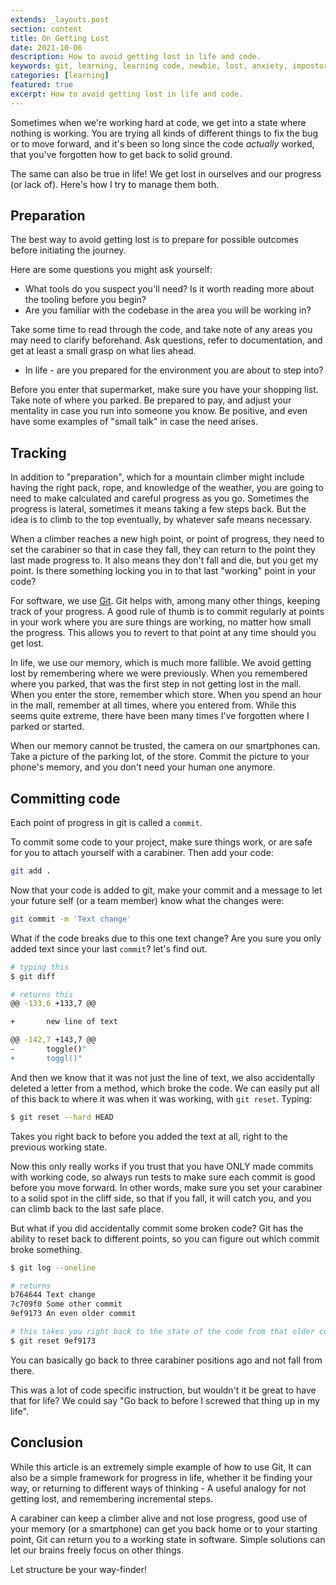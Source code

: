 ```yaml
---
extends: _layouts.post
section: content
title: On Getting Lost
date: 2021-10-06
description: How to avoid getting lost in life and code.
keywords: git, learning, learning code, newbie, lost, anxiety, impostor syndrome, junior
categories: [learning]
featured: true
excerpt: How to avoid getting lost in life and code.
---
```


Sometimes when we're working hard at code, we get into a state where nothing is working. You are trying all kinds of 
different things to fix the bug or to move forward, and it's been so long since the code *actually* worked, that
you've forgotten how to get back to solid ground.

The same can also be true in life! We get lost in ourselves and our progress (or lack of). Here's how I try to manage 
them both.

## Preparation
The best way to avoid getting lost is to prepare for possible outcomes before initiating the journey.

Here are some questions you might ask yourself: 

 - What tools do you suspect you'll need? Is it worth reading more about the tooling before you begin? 
 - Are you familiar with the codebase in the area you will be working in?

Take some time to read through the code, and take note of any areas you may need to clarify beforehand. Ask questions,
refer to documentation, and get at least a small grasp on what lies ahead.

 - In life - are you prepared for the environment you are about to step into?

Before you enter that supermarket, make sure you have your shopping list. Take note of where you parked. Be prepared
to pay, and adjust your mentality in case you run into someone you know. Be positive, and even have some examples
of "small talk" in case the need arises.

## Tracking
In addition to "preparation", which for a mountain climber might include having the right pack, rope, and 
knowledge of the weather, you are going to need to make calculated and careful progress as you go. Sometimes the 
progress is lateral, sometimes it means taking a few steps back. But the idea is to climb to the top 
eventually, by whatever safe means necessary.

When a climber reaches a new high point, or point of progress, they need to set the carabiner so that in case they
fall, they can return to the point they last made progress to. It also means they don't fall and die, but you get my 
point. Is there something locking you in to that last "working" point in your code?

For software, we use [Git](https://git-scm.com/). Git helps with, among many other things, keeping track of your
progress. A good rule of thumb is to commit regularly at points in your work where you are sure things are working,
no matter how small the progress. This allows you to revert to that point at any time should you get lost.

In life, we use our memory, which is much more fallible. We avoid getting lost by remembering where we were previously.
When you remembered where you parked, that was the first step in not getting lost in the mall. When you enter the store,
remember which store. When you spend an hour in the mall, remember at all times, where you entered from. While this
seems quite extreme, there have been many times I've forgotten where I parked or started.

When our memory cannot be trusted, the camera on our smartphones can. Take a picture of the parking lot, of the store.
Commit the picture to your phone's memory, and you don't need your human one anymore.

## Committing code
Each point of progress in git is called a `commit`.

To commit some code to your project, make sure things work, or are safe for you to attach yourself with a carabiner.
Then add your code:
```bash
git add .
```
Now that your code is added to git, make your commit and a message to let your future self (or a team member) know 
what the changes were:
```bash
git commit -m 'Text change'
```

What if the code breaks due to this one text change? Are you sure you only added text since your last `commit`?
let's find out.

```bash
# typing this
$ git diff

# returns this
@@ -133,6 +133,7 @@

+       new line of text

@@ -142,7 +143,7 @@
-       toggle()"
+       toggl()"
```
And then we know that it was not just the line of text, we also accidentally deleted a letter from a method, which
broke the code. We can easily put all of this back to where it was when it was working, with `git reset`. Typing:
```bash
$ git reset --hard HEAD
```
Takes you right back to before you added the text at all, right to the previous working state.

Now this only really works if you trust that you have ONLY made commits with working code, so always run tests to make
sure each commit is good before you move forward. In other words, make sure you set your carabiner to a solid spot in
the cliff side, so that if you fall, it will catch you, and you can climb back to the last safe place.

But what if you did accidentally commit some broken code? Git has the ability to reset back to different points, so you
can figure out which commit broke something.

```bash
$ git log --oneline

# returns
b764644 Text change
7c709f0 Some other commit
9ef9173 An even older commit
```
```bash
# this takes you right back to the state of the code from that older commit
$ git reset 9ef9173
```

You can basically go back to three carabiner positions ago and not fall from there.

This was a lot of code specific instruction, but wouldn't it be great to have that for life? We could say 
"Go back to before I screwed that thing up in my life".

## Conclusion
While this article is an extremely simple example of how to use Git, It can also be a simple framework for progress 
in life, whether it be finding your way, or returning to different ways of thinking - A useful analogy for not 
getting lost, and remembering incremental steps.

A carabiner can keep a climber alive and not lose progress, good use of your memory (or a smartphone) can get you
back home or to your starting point, Git can return you to a working state in software. Simple solutions can let our
brains freely focus on other things.

Let structure be your way-finder!
